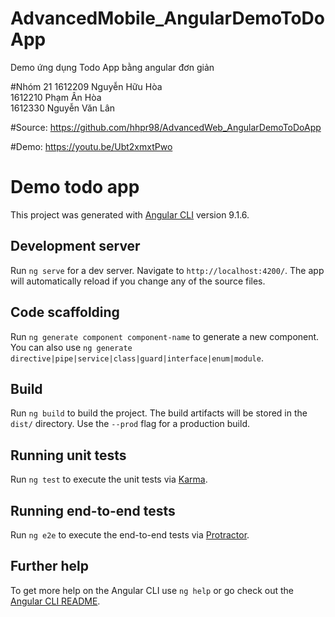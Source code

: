 # AdvancedMobile_AngularDemoToDoApp
Demo ứng dụng Todo App bằng angular đơn giản

#Nhóm 21
1612209	Nguyễn Hữu Hòa				
1612210	Phạm Ân Hòa				
1612330	Nguyễn Văn Lân

#Source:
https://github.com/hhpr98/AdvancedWeb_AngularDemoToDoApp

#Demo:
https://youtu.be/Ubt2xmxtPwo

# Demo todo app

This project was generated with [Angular CLI](https://github.com/angular/angular-cli) version 9.1.6.

## Development server

Run `ng serve` for a dev server. Navigate to `http://localhost:4200/`. The app will automatically reload if you change any of the source files.

## Code scaffolding

Run `ng generate component component-name` to generate a new component. You can also use `ng generate directive|pipe|service|class|guard|interface|enum|module`.

## Build

Run `ng build` to build the project. The build artifacts will be stored in the `dist/` directory. Use the `--prod` flag for a production build.

## Running unit tests

Run `ng test` to execute the unit tests via [Karma](https://karma-runner.github.io).

## Running end-to-end tests

Run `ng e2e` to execute the end-to-end tests via [Protractor](http://www.protractortest.org/).

## Further help

To get more help on the Angular CLI use `ng help` or go check out the [Angular CLI README](https://github.com/angular/angular-cli/blob/master/README.md).

